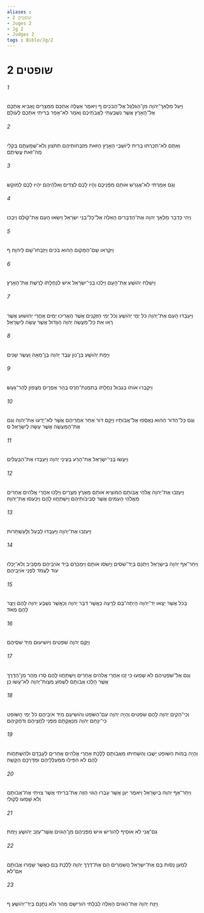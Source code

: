 ```yaml
---
aliases : 
- שופטים 2
- Juges 2
- Jg 2
- Judges 2
tags : Bible/Jg/2
---
```


# שופטים 2

###### 1
וַיַּעַל מַלְאַךְ־יְהוָה מִן־הַגִּלְגָּל אֶל־הַבֹּכִים ף וַיֹּאמֶר אַעֲלֶה אֶתְכֶם מִמִּצְרַיִם וָאָבִיא אֶתְכֶם אֶל־הָאָרֶץ אֲשֶׁר נִשְׁבַּעְתִּי לַאֲבֹתֵיכֶם וָאֹמַר לֹא־אָפֵר בְּרִיתִי אִתְּכֶם לְעֹולָם׃
###### 2
וְאַתֶּם לֹא־תִכְרְתוּ בְרִית לְיֹושְׁבֵי הָאָרֶץ הַזֹּאת מִזְבְּחֹותֵיהֶם תִּתֹּצוּן וְלֹא־שְׁמַעְתֶּם בְּקֹלִי מַה־זֹּאת עֲשִׂיתֶם׃
###### 3
וְגַם אָמַרְתִּי לֹא־אֲגָרֵשׁ אֹותָם מִפְּנֵיכֶם וְהָיוּ לָכֶם לְצִדִּים וֵאלֹהֵיהֶם יִהְיוּ לָכֶם לְמֹוקֵשׁ׃
###### 4
וַיְהִי כְּדַבֵּר מַלְאַךְ יְהוָה אֶת־הַדְּבָרִים הָאֵלֶּה אֶל־כָּל־בְּנֵי יִשְׂרָאֵל וַיִּשְׂאוּ הָעָם אֶת־קֹולָם וַיִּבְכּוּ׃
###### 5
וַיִּקְרְאוּ שֵׁם־הַמָּקֹום הַהוּא בֹּכִים וַיִּזְבְּחוּ־שָׁם לַיהוָה׃ ף
###### 6
וַיְשַׁלַּח יְהֹושֻׁעַ אֶת־הָעָם וַיֵּלְכוּ בְנֵי־יִשְׂרָאֵל אִישׁ לְנַחֲלָתֹו לָרֶשֶׁת אֶת־הָאָרֶץ׃
###### 7
וַיַּעַבְדוּ הָעָם אֶת־יְהוָה כֹּל יְמֵי יְהֹושֻׁעַ וְכֹל יְמֵי הַזְּקֵנִים אֲשֶׁר הֶאֱרִיכוּ יָמִים אַחֲרֵי יְהֹושׁוּעַ אֲשֶׁר רָאוּ אֵת כָּל־מַעֲשֵׂה יְהוָה הַגָּדֹול אֲשֶׁר עָשָׂה לְיִשְׂרָאֵל׃
###### 8
וַיָּמָת יְהֹושֻׁעַ בִּן־נוּן עֶבֶד יְהוָה בֶּן־מֵאָה וָעֶשֶׂר שָׁנִים׃
###### 9
וַיִּקְבְּרוּ אֹותֹו בִּגְבוּל נַחֲלָתֹו בְּתִמְנַת־חֶרֶס בְּהַר אֶפְרָיִם מִצְּפֹון לְהַר־גָּעַשׁ׃
###### 10
וְגַם כָּל־הַדֹּור הַהוּא נֶאֶסְפוּ אֶל־אֲבֹותָיו וַיָּקָם דֹּור אַחֵר אַחֲרֵיהֶם אֲשֶׁר לֹא־יָדְעוּ אֶת־יְהוָה וְגַם אֶת־הַמַּעֲשֶׂה אֲשֶׁר עָשָׂה לְיִשְׂרָאֵל׃ ס
###### 11
וַיַּעֲשׂוּ בְנֵי־יִשְׂרָאֵל אֶת־הָרַע בְּעֵינֵי יְהוָה וַיַּעַבְדוּ אֶת־הַבְּעָלִים׃
###### 12
וַיַּעַזְבוּ אֶת־יְהוָה אֱלֹהֵי אֲבֹותָם הַמֹּוצִיא אֹותָם מֵאֶרֶץ מִצְרַיִם וַיֵּלְכוּ אַחֲרֵי אֱלֹהִים אֲחֵרִים מֵאֱלֹהֵי הָעַמִּים אֲשֶׁר סְבִיבֹותֵיהֶם וַיִּשְׁתַּחֲווּ לָהֶם וַיַּכְעִסוּ אֶת־יְהוָה׃
###### 13
וַיַּעַזְבוּ אֶת־יְהוָה וַיַּעַבְדוּ לַבַּעַל וְלָעַשְׁתָּרֹות׃
###### 14
וַיִּחַר־אַף יְהוָה בְּיִשְׂרָאֵל וַיִּתְּנֵם בְּיַד־שֹׁסִים וַיָּשֹׁסּוּ אֹותָם וַיִּמְכְּרֵם בְּיַד אֹויְבֵיהֶם מִסָּבִיב וְלֹא־יָכְלוּ עֹוד לַעֲמֹד לִפְנֵי אֹויְבֵיהֶם׃
###### 15
בְּכֹל אֲשֶׁר יָצְאוּ יַד־יְהוָה הָיְתָה־בָּם לְרָעָה כַּאֲשֶׁר דִּבֶּר יְהוָה וְכַאֲשֶׁר נִשְׁבַּע יְהוָה לָהֶם וַיֵּצֶר לָהֶם מְאֹד׃
###### 16
וַיָּקֶם יְהוָה שֹׁפְטִים וַיֹּושִׁיעוּם מִיַּד שֹׁסֵיהֶם׃
###### 17
וְגַם אֶל־שֹׁפְטֵיהֶם לֹא שָׁמֵעוּ כִּי זָנוּ אַחֲרֵי אֱלֹהִים אֲחֵרִים וַיִּשְׁתַּחֲווּ לָהֶם סָרוּ מַהֵר מִן־הַדֶּרֶךְ אֲשֶׁר הָלְכוּ אֲבֹותָם לִשְׁמֹעַ מִצְוֹת־יְהוָה לֹא־עָשׂוּ כֵן׃
###### 18
וְכִי־הֵקִים יְהוָה לָהֶם שֹׁפְטִים וְהָיָה יְהוָה עִם־הַשֹּׁפֵט וְהֹושִׁיעָם מִיַּד אֹיְבֵיהֶם כֹּל יְמֵי הַשֹּׁופֵט כִּי־יִנָּחֵם יְהוָה מִנַּאֲקָתָם מִפְּנֵי לֹחֲצֵיהֶם וְדֹחֲקֵיהֶם׃
###### 19
וְהָיָה בְּמֹות הַשֹּׁופֵט יָשֻׁבוּ וְהִשְׁחִיתוּ מֵאֲבֹותָם לָלֶכֶת אַחֲרֵי אֱלֹהִים אֲחֵרִים לְעָבְדָם וּלְהִשְׁתַּחֲוֹת לָהֶם לֹא הִפִּילוּ מִמַּעַלְלֵיהֶם וּמִדַּרְכָּם הַקָּשָׁה׃
###### 20
וַיִּחַר־אַף יְהוָה בְּיִשְׂרָאֵל וַיֹּאמֶר יַעַן אֲשֶׁר עָבְרוּ הַגֹּוי הַזֶּה אֶת־בְּרִיתִי אֲשֶׁר צִוִּיתִי אֶת־אֲבֹותָם וְלֹא שָׁמְעוּ לְקֹולִי׃
###### 21
גַּם־אֲנִי לֹא אֹוסִיף לְהֹורִישׁ אִישׁ מִפְּנֵיהֶם מִן־הַגֹּויִם אֲשֶׁר־עָזַב יְהֹושֻׁעַ וַיָּמֹת׃
###### 22
לְמַעַן נַסֹּות בָּם אֶת־יִשְׂרָאֵל הֲשֹׁמְרִים הֵם אֶת־דֶּרֶךְ יְהוָה לָלֶכֶת בָּם כַּאֲשֶׁר שָׁמְרוּ אֲבֹותָם אִם־לֹא׃
###### 23
וַיַּנַּח יְהוָה אֶת־הַגֹּויִם הָאֵלֶּה לְבִלְתִּי הֹורִישָׁם מַהֵר וְלֹא נְתָנָם בְּיַד־יְהֹושֻׁעַ׃ ף
